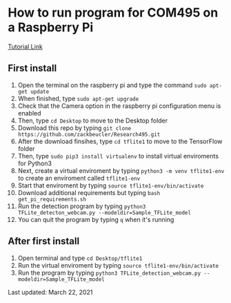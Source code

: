 # How to run program for COM495 on a Raspberry Pi

[Tutorial Link](https://www.youtube.com/watch?v=aimSGOAUI8Y)

## First install

1. Open the terminal on the raspberry pi and type the command `sudo apt-get update`
2. When finished, type `sudo apt-get upgrade`
3. Check that the Camera option in the raspberry pi configuration menu is enabled
4. Then, type `cd Desktop` to move to the Desktop folder
4. Download this repo by typing `git clone https://github.com/zackbeucler/Research495.git`
5. After the download finsihes, type `cd tflite1` to move to the TensorFlow folder
6. Then, type `sudo pip3 install virtualenv` to install virtual enviroments for Python3
7. Next, create a virtual enviroment by typing `python3 -m venv tflite1-env` to create an enviroment called `tflite1-env`
8. Start that enviroment by typing `source tflite1-env/bin/activate`
9. Download additional requirements but typing `bash get_pi_requirements.sh`
10. Run the detection program by typing `python3 TFLite_detecton_webcam.py --modeldir=Sample_TFLite_model`
11. You can quit the program by typing `q` when it's running

## After first install

1. Open terminal and type `cd Desktop/tflite1`
2. Run the virtual enviroment by typing `source tflite1-env/bin/activate`
3. Run the program by typing `python3 TFLite_detection_webcam.py --modeldir=Sample_TFLite_model`



Last updated: March 22, 2021
